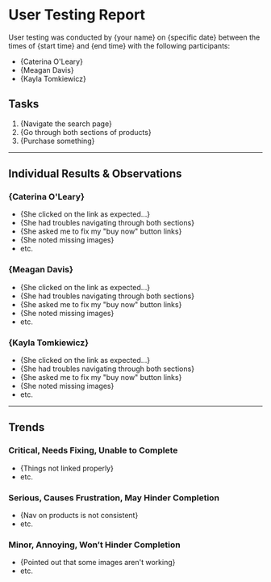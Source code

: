 # User Testing Report

User testing was conducted by {your name} on {specific date} between the times of {start time} and {end time} with the following participants:

- {Caterina O'Leary}
- {Meagan Davis}
- {Kayla Tomkiewicz}

## Tasks

1. {Navigate the search page}
2. {Go through both sections of products}
3. {Purchase something}

---

## Individual Results & Observations

### {Caterina O'Leary}

- {She clicked on the link as expected…}
- {She had troubles navigating through both sections}
- {She asked me to fix my "buy now" button links}
- {She noted missing images}
- etc.

### {Meagan Davis}

- {She clicked on the link as expected…}
- {She had troubles navigating through both sections}
- {She asked me to fix my "buy now" button links}
- {She noted missing images}
- etc.

### {Kayla Tomkiewicz}

- {She clicked on the link as expected…}
- {She had troubles navigating through both sections}
- {She asked me to fix my "buy now" button links}
- {She noted missing images}
- etc.

---

## Trends

### Critical, Needs Fixing, Unable to Complete

- {Things not linked properly}
- etc.

### Serious, Causes Frustration, May Hinder Completion

- {Nav on products is not consistent}
- etc.

### Minor, Annoying, Won’t Hinder Completion

- {Pointed out that some images aren't working}
- etc.